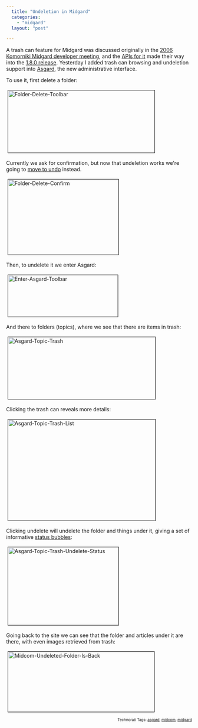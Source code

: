 ```yaml
---
  title: "Undeletion in Midgard"
  categories: 
    - "midgard"
  layout: "post"

---
```

A trash can feature for Midgard was discussed originally in the <a href="http://bergie.iki.fi/blog/midgard-developer-meeting-in-komorniki/#8b7051187b9191cdcdae6ed5a10e5adc">2006 Komorniki Midgard developer meeting</a>, and the <a href="http://www.midgard-project.org/documentation/mgdschema-method-undelete/">APIs for it</a> made their way into the <a href="http://www.midgard-project.org/midgard/1.8/">1.8.0 release</a>. Yesterday I added trash can browsing and undeletion support into <a href="http://bergie.iki.fi/blog/building_a_new_admin_interface_for_midgard/">Asgard</a>, the new administrative interface.

To use it, first delete a folder:

<img src="https://s3.eu-central-1.amazonaws.com/bergie-iki-fi/folder-delete-toolbar.jpg" height="169" width="398" border="1" hspace="4" vspace="4" alt="Folder-Delete-Toolbar" />

Currently we ask for confirmation, but now that undeletion works we're going to <a href="http://www.alistapart.com/articles/neveruseawarning">move to undo</a> instead.

<img src="https://s3.eu-central-1.amazonaws.com/bergie-iki-fi/folder-delete-confirm.jpg" height="204" width="300" border="1" hspace="4" vspace="4" alt="Folder-Delete-Confirm" />

Then, to undelete it we enter Asgard:

<img src="https://s3.eu-central-1.amazonaws.com/bergie-iki-fi/enter-asgard-toolbar.jpg" height="113" width="298" border="1" hspace="4" vspace="4" alt="Enter-Asgard-Toolbar" />

And there to folders (topics), where we see that there are items in trash:

<img src="https://s3.eu-central-1.amazonaws.com/bergie-iki-fi/asgard-topic-trash.jpg" height="168" width="400" border="1" hspace="4" vspace="4" alt="Asgard-Topic-Trash" />

Clicking the trash can reveals more details:

<img src="https://s3.eu-central-1.amazonaws.com/bergie-iki-fi/asgard-topic-trash-list.jpg" height="274" width="400" border="1" hspace="4" vspace="4" alt="Asgard-Topic-Trash-List" />

Clicking undelete will undelete the folder and things under it, giving a set of informative <a href="http://ajaxian.com/archives/protogrowl-notification-messages">status bubbles</a>:

<img src="https://s3.eu-central-1.amazonaws.com/bergie-iki-fi/asgard-topic-trash-undelete-status.jpg" height="211" width="300" border="1" hspace="4" vspace="4" alt="Asgard-Topic-Trash-Undelete-Status" />

Going back to the site we can see that the folder and articles under it are there, with even images retrieved from trash:

<img src="https://s3.eu-central-1.amazonaws.com/bergie-iki-fi/midcom-undeleted-folder-is-back.jpg" height="163" width="397" border="1" hspace="4" vspace="4" alt="Midcom-Undeleted-Folder-Is-Back" />

<p style="text-align:right;font-size:10px;">Technorati Tags: <a href="http://www.technorati.com/tag/asgard" rel="tag">asgard</a>, <a href="http://www.technorati.com/tag/midcom" rel="tag">midcom</a>, <a href="http://www.technorati.com/tag/midgard" rel="tag">midgard</a></p>
